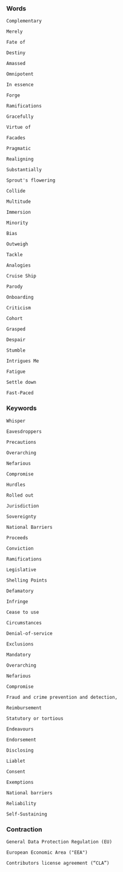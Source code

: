 ### Words

```
Complementary
```
```
Merely
```
```
Fate of
```
```
Destiny
```
```
Amassed
```
```
Omnipotent
```
```
In essence
```
```
Forge 
```
```
Ramifications
```
```
Gracefully
```
```
Virtue of
```
```
Facades
```
```
Pragmatic
```
```
Realigning
```
```
Substantially
```
```
Sprout's flowering
```
```
Collide
```
```
Multitude
```
```
Immersion
```
```
Minority
```
```
Bias
```
```
Outweigh
```
```
Tackle
```
```
Analogies
```
```
Cruise Ship
```
```
Parody
```
```
Onboarding
```
```
Criticism
```
```
Cohort
```
```
Grasped
```
```
Despair
```
```
Stumble
```
```
Intrigues Me
```
```
Fatigue
```
```
Settle down
```
```
Fast-Paced
```

### Keywords

```
Whisper
```
```
Eavesdroppers
```
```
Precautions
```
```
Overarching
```
```
Nefarious
```
```
Compromise
```
```
Hurdles
```
```
Rolled out
```
```
Jurisdiction
```
```
Sovereignty
```
```
National Barriers
```
```
Proceeds
```
```
Conviction
```
```
Ramifications
```
```
Legislative
```
```
Shelling Points 
```
```
Defamatory
```
```
Infringe
```
```
Cease to use
```
```
Circumstances
```
```
Denial-of-service
```
```
Exclusions
```
```
Mandatory
```
```
Overarching
```
```
Nefarious
```
```
Compromise
```
```
Fraud and crime prevention and detection,
```
```
Reimbursement
```
```
Statutory or tortious
```
```
Endeavours
```
```
Endorsement
```
```
Disclosing
```
```
Liablet
```
```
Consent 
```
```
Exemptions
```
```
National barriers
```
```
Reliability
```
```
Self-Sustaining
```


### Contraction

```
General Data Protection Regulation (EU)
```
```
European Economic Area ("EEA")
```
```
Contributors license agreement (“CLA”)
```